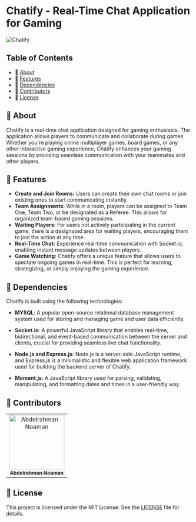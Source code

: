 # Chatify - Real-Time Chat Application for Gaming
<img src="https://github.com/AbdelrahmanNoaman/Chatify/assets/76150639/605d5777-a830-4906-bcb1-6a59b7c3d540" alt="Chatify"/>

## Table of Contents

- 📜 [About](#about)
- 🎯 [Features](#features)
- 🔧 [Dependencies](#dependencies)
- 👥 [Contributors](#contributors)
- 📄 [License](#license)

## 📜 About

Chatify is a real-time chat application designed for gaming enthusiasts. The application allows players to communicate and collaborate during games. Whether you're playing online multiplayer games, board games, or any other interactive gaming experience, Chatify enhances your gaming sessions by providing seamless communication with your teammates and other players.

## 🎯 Features

- **Create and Join Rooms:** Users can create their own chat rooms or join existing ones to start communicating instantly.
- **Team Assignments:** While in a room, players can be assigned to Team One, Team Two, or be designated as a Referee. This allows for organized team-based gaming sessions.
- **Waiting Players:** For users not actively participating in the current game, there is a designated area for waiting players, encouraging them to join the action at any time.
- **Real-Time Chat:** Experience real-time communication with Socket.io, enabling instant message updates between players.
- **Game Watching:** Chatify offers a unique feature that allows users to spectate ongoing games in real-time. This is perfect for learning, strategizing, or simply enjoying the gaming experience.

## 🔧 Dependencies
Chatify is built using the following technologies:

- **MYSQL**: A popular open-source relational database management system used for storing and managing game and user data efficiently.

- **Socket.io**: A powerful JavaScript library that enables real-time, bidirectional, and event-based communication between the server and clients, crucial for providing seamless live chat functionality.

- **Node.js and Express.js**: Node.js is a server-side JavaScript runtime, and Express.js is a minimalistic and flexible web application framework used for building the backend server of Chatify.

- **Moment.js**: A JavaScript library used for parsing, validating, manipulating, and formatting dates and times in a user-friendly way.

## 👥 Contributors

<table>
  <tr>
    <td align="center">
    <a href="https://github.com/AbdelrahmanNoaman" target="_black">
    <img src="https://avatars.githubusercontent.com/u/76150639?s=400&u=4f3894f139c1383fadc15efdbed6207e936a2a20&v=4"   width="150px;" alt="Abdelrahman Noaman"/>
    <br />
    <sub><b>Abdelrahman Noaman</b></sub></a>
    </td>
  </tr>
 </table>

## 📄 License

This project is licensed under the MIT License. See the [LICENSE](LICENSE) file for details.



